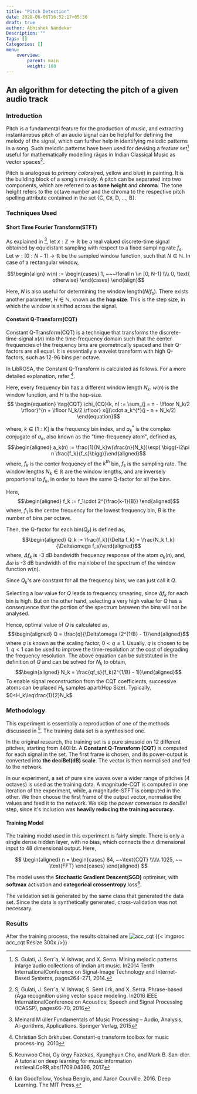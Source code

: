 ```yaml
---
title: "Pitch Detection"
date: 2020-06-06T16:52:17+05:30
draft: true
author: Abhishek Nandekar
Description: ""
Tags: []
Categories: []
menu:
    overview:
        parent: main
        weight: 100
---
```


## An algorithm for detecting the pitch of a given audio track

### Introduction

Pitch is a fundamental feature for the production of music, and extracting instantaneous pitch of an audio signal can be helpful for defining the melody of the signal, which can further help in identifying melodic patterns in a song. Such melodic patterns have been used for devising a feature set[^MiningPatterns] useful for mathematically modelling ra&#772;gas in Indian Classical Music as vector spaces[^ragaVector].

Pitch is analogous to *primary colors*(red, yellow and blue) in painting. It is the building block of a song's melody. A pitch can be separated into two components, which are referred to as **tone height** and **chroma**. The tone height refers to the octave number and the chroma to the respective pitch spelling attribute contained in the set {C, C&#9839;, D, $\dots$, B}.   

### Techniques Used  

#### Short Time Fourier Transform(STFT)

As explained in [^mller_2016], let $x:\mathbb Z\rightarrow \mathbb R$ be a real valued discrete-time signal obtained by equidistant sampling with respect to a fixed sampling rate $f_s$. Let $w:[0: N-1] \rightarrow \mathbb R$ be the sampled window function, such that $N \in \mathbb N$. In case of a rectangular window,

$$\begin{align}
    w(n) :=
    \begin{cases}
      1, ~~~\forall n \in [0, N-1] \\\\
      0, \text{ otherwise}
    \end{cases}
\end{align}$$  


Here, $N$ is also useful for determining the window length($N/f_s$). There exists another parameter, $H \in \mathbb N$, known as the **hop size**. This is the step size, in which the window is shifted across the signal.

#### Constant Q-Transform(CQT)   

Constant Q-Transform(CQT) is a technique that transforms the discrete-time-signal $x(n)$ into the time-frequency domain such that the center frequencies
of the frequency bins are geometrically spaced and their Q-factors are all equal. It is essentially a wavelet transform with high Q-factors, such as 12-96 bins per octave.

In LibROSA, the Constant Q-Transform is calculated as follows. For a more detailed explanation, refer [^Schrkhuber2010CONSTANTQTT].

Here, every frequency bin has a different window length $N_k$. $w(n)$ is the window function, and $H$ is the hop-size.     
$$
\begin{equation}
\tag{CQT}
 \chi_{CQ}(k, n) := \sum_{j = n - \lfloor N_k/2 \rfloor}^{n + \lfloor N_k/2 \rfloor} x(j)\cdot a_k^{*}(j - n + N_k/2)
\end{equation}$$

where, $k \in [1:K]$ is the frequency bin index,
and $a_k^{*}$ is the complex conjugate of $a_k$, also known as the
\"time-frequency atom\", defined as, $$\begin{aligned}
    a_k(n) := \frac{1}{N_k}w(\frac{n}{N_k})\exp{
    \bigg(-i2\pi n \frac{f_k}{f_s}\bigg)}\end{aligned}$$ where, $f_k$ is
the center frequency of the $k^{th}$ bin, $f_s$ is the sampling rate.
The window lengths $N_k \in \mathbb R$ are the window lengths, and are
inversely proportional to $f_k$, in order to have the same Q-factor for
all the bins.

Here, $$\begin{aligned}
    f_k := f_1\cdot 2^{\frac{k-1}{B}}  \end{aligned}$$ where, $f_1$ is
the centre frequency for the lowest frequency bin, $B$ is the number of
bins per octave.

Then, the Q-factor for each bin($Q_k$) is defined as, $$\begin{aligned}
    Q_k := \frac{f_k}{\Delta f_k} = \frac{N_k f_k}{\Delta\omega f_s}\end{aligned}$$
where, $\Delta f_k$ is -3 dB bandwidth frequency response of the atom
$a_k(n)$, and, $\Delta\omega$ is -3 dB bandwidth of the mainlobe of the
spectrum of the window function $w(n)$.

Since $Q_k$'s are constant for all the frequency bins, we can just call
it $Q$.

Selecting a low value for $Q$ leads to frequency smearing, since
$\Delta f_k$ for each bin is high. But on the other hand, selecting a
very high value for $Q$ has a consequence that the portion of the
spectrum between the bins will not be analysed.

Hence, optimal value of $Q$ is calculated as, $$\begin{aligned}
    Q = \frac{q}{\Delta\omega (2^{1/B} - 1)}\end{aligned}$$ where $q$ is
known as the scaling factor, $0 < q \leq 1$. Usually, $q$ is chosen to
be 1. $q < 1$ can be used to improve the time-resolution at the cost of
degrading the frequency resolution. The above equation can be
substituted in the definition of $Q$ and can be solved for $N_k$ to
obtain, $$\begin{aligned}
    N_k = \frac{qf_s}{f_k(2^{1/B} - 1)}\end{aligned}$$ To enable signal
reconstruction from the CQT coefficients, successive atoms can be placed
$H_k$ samples apart(Hop Size). Typically, $0<H_k\leq\frac{1}{2}N_k$


### Methodology  

This experiment is essentially a reproduction of one of the methods discussed in [^dl4mir]. The training data set is a synthesised one.  

In the original research, the training set is a pure sinusoid on 12 different pitches, starting from 440Hz. A **Constant Q-Transform (CQT)** is computed for each signal in the set. The first frame is chosen, and its power-output is converted into **the deciBel(dB) scale**. The vector is then normalised and fed to the network.  

In our experiment, a set of pure sine waves over a wider range of pitches (4 octaves) is used as the training data. A magnitude-CQT is computed in one iteration of the experiment, while, a magnitude-STFT is computed in the other. We then choose the first frame of the output vector, normalise the values and feed it to the network. We skip the *power conversion to deciBel* step, since it's inclusion was **heavily reducing the training accuracy.**  


#### Training Model  

The training model used in this experiment is fairly simple. There is only a single dense hidden layer, with no bias, which connects the $n$ dimensional input to 48 dimensional output. Here,   

$$
\begin{aligned}
n = \begin{cases}
84, ~~\text{CQT} \\\\\\
1025, ~~ \text{FFT}
\end{cases}
\end{aligned}     
$$   

The model uses the **Stochastic Gradient Descent(SGD)** optimiser, with **softmax** activation  and **categorical crossentropy** loss[^dlbook].

The validation set is generated by the same class that generated the data set. Since the data is synthetically generated, cross-validation was not necessary.

### Results

After the training process, the results obtained are
![acc_cqt](../acc_cqt.png) 
{{< imgproc acc_cqt Resize 300x />}}







[^MiningPatterns]: S.  Gulati,  J.  Serr`a,  V.  Ishwar,  and  X.  Serra.   Mining  melodic  patterns  inlarge  audio  collections  of  indian  art  music.   In2014 Tenth InternationalConference on Signal-Image Technology and Internet-Based Systems, pages264–271, 2014.   

[^ragaVector]: S.  Gulati,  J.  Serr`a,  V.  Ishwar,  S. Sent ̈urk,  and  X.  Serra.   Phrase-based rA&#772;ga recognition using vector space modeling.  In2016 IEEE InternationalConference on Acoustics, Speech and Signal Processing (ICASSP),  pages66–70, 2016    

[^dl4mir]: Keunwoo  Choi,  Gy ̈orgy  Fazekas,  Kyunghyun  Cho,  and  Mark  B.  San-dler.   A  tutorial  on  deep  learning  for  music  information  retrieval.CoRR,abs/1709.04396, 2017

[^mller_2016]: Meinard M ̈uller.Fundamentals of Music Processing – Audio, Analysis, Al-gorithms, Applications.  Springer Verlag, 2015
[^Schrkhuber2010CONSTANTQTT]: Christian Sch ̈orkhuber.  Constant-q transform toolbox for music process-ing.  2010

[^dlbook]: Ian Goodfellow, Yoshua Bengio, and Aaron Courville. 2016. Deep Learning. The MIT Press.
